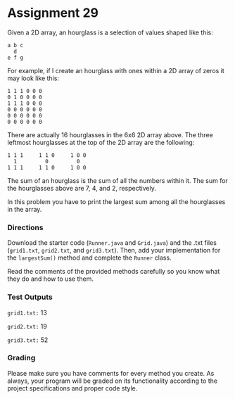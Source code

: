 # Assignment 29

Given a 2D array, an hourglass is a selection of values shaped like this:

```
a b c
  d
e f g
```

For example, if I create an hourglass with ones within a 2D array of zeros it may look like this:

```
1 1 1 0 0 0
0 1 0 0 0 0
1 1 1 0 0 0
0 0 0 0 0 0
0 0 0 0 0 0
0 0 0 0 0 0
```

There are actually 16 hourglasses in the 6x6 2D array above. The three leftmost hourglasses at the top of the 2D array are the following:

```
1 1 1     1 1 0     1 0 0
  1         0         0
1 1 1     1 1 0     1 0 0
```

The sum of an hourglass is the sum of all the numbers within it. The sum for the hourglasses above are 7, 4, and 2, respectively.

In this problem you have to print the largest sum among all the hourglasses in the array.

### Directions

Download the starter code (`Runner.java` and `Grid.java`) and the .txt files (`grid1.txt`, `grid2.txt`, and `grid3.txt`). 
Then, add your implementation for the `largestSum()` method and complete the `Runner` class.

Read the comments of the provided methods carefully so you know what they do and how to use them.

### Test Outputs

`grid1.txt:` 13

`grid2.txt:` 19

`grid3.txt:` 52

### Grading

Please make sure you have comments for every method you create. As always, your program will be graded on its functionality according to the project specifications and proper code style.

